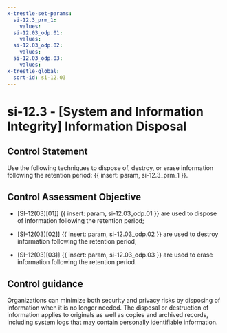 ```yaml
---
x-trestle-set-params:
  si-12.3_prm_1:
    values:
  si-12.03_odp.01:
    values:
  si-12.03_odp.02:
    values:
  si-12.03_odp.03:
    values:
x-trestle-global:
  sort-id: si-12.03
---
```


# si-12.3 - \[System and Information Integrity\] Information Disposal

## Control Statement

Use the following techniques to dispose of, destroy, or erase information following the retention period: {{ insert: param, si-12.3_prm_1 }}.

## Control Assessment Objective

- \[SI-12(03)[01]\] {{ insert: param, si-12.03_odp.01 }} are used to dispose of information following the retention period;

- \[SI-12(03)[02]\] {{ insert: param, si-12.03_odp.02 }} are used to destroy information following the retention period;

- \[SI-12(03)[03]\] {{ insert: param, si-12.03_odp.03 }} are used to erase information following the retention period.

## Control guidance

Organizations can minimize both security and privacy risks by disposing of information when it is no longer needed. The disposal or destruction of information applies to originals as well as copies and archived records, including system logs that may contain personally identifiable information.
